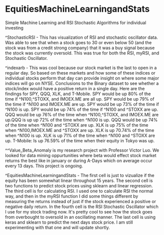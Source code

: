 # EquitiesMachineLearningandStats
Simple Machine Learning and RSI Stochastic Algorithms for individual investing

^StochasticRSI - This has visualization of RSI and stochastic oscillator data. Was able to see that when a stock goes to 30 or even below 50 (and the stock was from a credit strong company) that it was a buy signal because the stock was currently oversold. This was true for both the RSI, myRSI, and Stochastic Oscillator. 

^indexarb - This was cool because our stock market is the last to open in a regular day. So based on these markets and how some of these indices or individual stocks perform that day can provide insight on where some major indices will go on NYSE. Conclusions to the Binary dataset to see whether a stock/index would have a positive return in a single day. Here are the findings for SPY, QQQ, XLK, and T-Mobile. SPY would be up 80% of the time if ^N100,^STOXX, and IMOEX.ME are all up. SPY would be up 79% of the time if ^N100 and IMOEX.ME are up. SPY would be up 73% of the time if ^N100 is up. SPY would be up 74% of the time if ^N100 and ^STOXX are up. QQQ would be up 76% of the time when ^N100,^STOXX, and IMOEX.ME are up.QQQ is up up 72% of the time when ^N100 is up. QQQ would be up 74% of the time when ^N100 and ^STOXX are up. XLK is up 75% of the time when ^N100,IMOEX.ME and ^STOXX are up. XLK is up 70.74% of the time when ^N100 is up. XLK is up 71% of the time when ^N100 and ^STOXX are up. T-Mobile: Is up 76.59% of the time when their equity in Tokyo was up.

^^Value_Beta_Anomaly is my research project with Professor Victor Luo. We looked for data mining oppurtunities where beta would effect stock market returns the best like in january or during A-Days which on average occur every 13 days. This project is ongoing. 

^EquitiesMachineLearningandStats - The first cell is just to vizualize if the equity has been somewhat linear throughout 15 years. The second cell is two functions to predict stock prices using sklearn and linear regression. The third cell is for calculating RSI. I used one to calculate RSI the normal way, and then in the myRSI function I did some things different by measuring the returns instead of just if the stock experienced a positive or negative daily return. In the fourth cell is the RSI Stochastic Oscillator which I use for my stock trading now. It's pretty cool to see how the stock goes from 
overbought to oversold in an oscillating manner. The last cell is using keras and sklearn to 
predict the next days stock price. I am still experimenting with that one and will update shortly. 


